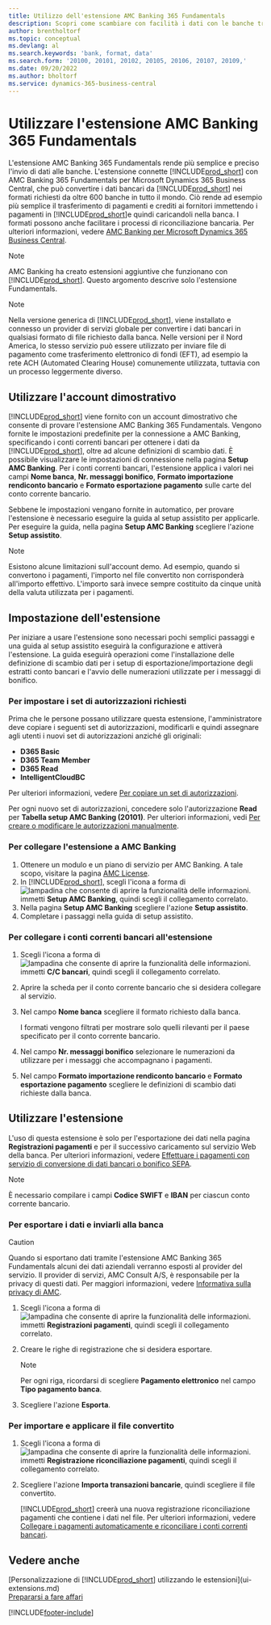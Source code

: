 ```yaml
---
title: Utilizzo dell'estensione AMC Banking 365 Fundamentals
description: Scopri come scambiare con facilità i dati con le banche trasformando i dati nel formato richiesto.
author: brentholtorf
ms.topic: conceptual
ms.devlang: al
ms.search.keywords: 'bank, format, data'
ms.search.form: '20100, 20101, 20102, 20105, 20106, 20107, 20109,'
ms.date: 09/20/2022
ms.author: bholtorf
ms.service: dynamics-365-business-central
---
```


# Utilizzare l'estensione AMC Banking 365 Fundamentals

L'estensione AMC Banking 365 Fundamentals rende più semplice e preciso l'invio di dati alle banche. L'estensione connette [!INCLUDE[prod_short](includes/prod_short.md)] con AMC Banking 365 Fundamentals per Microsoft Dynamics 365 Business Central, che può convertire i dati bancari da [!INCLUDE[prod_short](includes/prod_short.md)] nei formati richiesti da oltre 600 banche in tutto il mondo. Ciò rende ad esempio più semplice il trasferimento di pagamenti e crediti ai fornitori immettendo i pagamenti in [!INCLUDE[prod_short](includes/prod_short.md)]e quindi caricandoli nella banca. I formati possono anche facilitare i processi di riconciliazione bancaria. Per ulteriori informazioni, vedere [AMC Banking per Microsoft Dynamics 365 Business Central](https://www.amcbanking.com/bc-fundamentals/).

> [!NOTE]
> AMC Banking ha creato estensioni aggiuntive che funzionano con [!INCLUDE[prod_short](includes/prod_short.md)]. Questo argomento descrive solo l'estensione Fundamentals.

> [!NOTE]
> Nella versione generica di [!INCLUDE[prod_short](includes/prod_short.md)], viene installato e connesso un provider di servizi globale per convertire i dati bancari in qualsiasi formato di file richiesto dalla banca. Nelle versioni per il Nord America, lo stesso servizio può essere utilizzato per inviare file di pagamento come trasferimento elettronico di fondi (EFT), ad esempio la rete ACH (Automated Clearing House) comunemente utilizzata, tuttavia con un processo leggermente diverso.

## Utilizzare l'account dimostrativo

[!INCLUDE[prod_short](includes/prod_short.md)] viene fornito con un account dimostrativo che consente di provare l'estensione AMC Banking 365 Fundamentals. Vengono fornite le impostazioni predefinite per la connessione a AMC Banking, specificando i conti correnti bancari per ottenere i dati da [!INCLUDE[prod_short](includes/prod_short.md)], oltre ad alcune definizioni di scambio dati. È possibile visualizzare le impostazioni di connessione nella pagina **Setup AMC Banking**. Per i conti correnti bancari, l'estensione applica i valori nei campi **Nome banca**, **Nr. messaggi bonifico**, **Formato importazione rendiconto bancario** e **Formato esportazione pagamento** sulle carte del conto corrente bancario.

Sebbene le impostazioni vengano fornite in automatico, per provare l'estensione è necessario eseguire la guida al setup assistito per applicarle. Per eseguire la guida, nella pagina **Setup AMC Banking** scegliere l'azione **Setup assistito**.

> [!NOTE]
> Esistono alcune limitazioni sull'account demo. Ad esempio, quando si convertono i pagamenti, l'importo nel file convertito non corrisponderà all'importo effettivo. L'importo sarà invece sempre costituito da cinque unità della valuta utilizzata per i pagamenti.  

## Impostazione dell'estensione

Per iniziare a usare l'estensione sono necessari pochi semplici passaggi e una guida al setup assistito eseguirà la configurazione e attiverà l'estensione. La guida eseguirà operazioni come l'installazione delle definizione di scambio dati per i setup di esportazione/importazione degli estratti conto bancari e l'avvio delle numerazioni utilizzate per i messaggi di bonifico.  

### Per impostare i set di autorizzazioni richiesti

Prima che le persone possano utilizzare questa estensione, l'amministratore deve copiare i seguenti set di autorizzazioni, modificarli e quindi assegnare agli utenti i nuovi set di autorizzazioni anziché gli originali:

* **D365 Basic**
* **D365 Team Member**
* **D365 Read**
* **IntelligentCloudBC**

Per ulteriori informazioni, vedere [Per copiare un set di autorizzazioni](ui-define-granular-permissions.md#to-copy-a-permission-set).

Per ogni nuovo set di autorizzazioni, concedere solo l'autorizzazione **Read** per **Tabella setup AMC Banking (20101)**. Per ulteriori informazioni, vedi [Per creare o modificare le autorizzazioni manualmente](ui-define-granular-permissions.md#to-create-a-permission-set).

### Per collegare l'estensione a AMC Banking

1. Ottenere un modulo e un piano di servizio per AMC Banking. A tale scopo, visitare la pagina [AMC License](https://license.amcbanking.com/register).
2. In [!INCLUDE[prod_short](includes/prod_short.md)], scegli l'icona a forma di ![lampadina che consente di aprire la funzionalità delle informazioni.](media/ui-search/search_small.png "Informazioni sull'operazione che si desidera eseguire") immetti **Setup AMC Banking**, quindi scegli il collegamento correlato.  
3. Nella pagina **Setup AMC Banking** scegliere l'azione **Setup assistito**.
4. Completare i passaggi nella guida di setup assistito.

### Per collegare i conti correnti bancari all'estensione

1. Scegli l'icona a forma di ![lampadina che consente di aprire la funzionalità delle informazioni.](media/ui-search/search_small.png "Informazioni sull'operazione che si desidera eseguire") immetti **C/C bancari**, quindi scegli il collegamento correlato.
2. Aprire la scheda per il conto corrente bancario che si desidera collegare al servizio.
3. Nel campo **Nome banca** scegliere il formato richiesto dalla banca.  

   I formati vengono filtrati per mostrare solo quelli rilevanti per il paese specificato per il conto corrente bancario.
4. Nel campo **Nr. messaggi bonifico** selezionare le numerazioni da utilizzare per i messaggi che accompagnano i pagamenti.
5. Nel campo **Formato importazione rendiconto bancario** e **Formato esportazione pagamento** scegliere le definizioni di scambio dati richieste dalla banca.

## Utilizzare l'estensione

L'uso di questa estensione è solo per l'esportazione dei dati nella pagina **Registrazioni pagamenti** e per il successivo caricamento sul servizio Web della banca. Per ulteriori informazioni, vedere [Effettuare i pagamenti con servizio di conversione di dati bancari o bonifico SEPA](finance-make-payments-with-bank-data-conversion-service-or-sepa-credit-transfer.md).

> [!NOTE]
> È necessario compilare i campi **Codice SWIFT** e **IBAN** per ciascun conto corrente bancario.

### Per esportare i dati e inviarli alla banca

> [!CAUTION]  
> Quando si esportano dati tramite l'estensione AMC Banking 365 Fundamentals alcuni dei dati aziendali verranno esposti al provider del servizio. Il provider di servizi, AMC Consult A/S, è responsabile per la privacy di questi dati. Per maggiori informazioni, vedere [Informativa sulla privacy di AMC](https://go.microsoft.com/fwlink/?LinkId=510158).

1. Scegli l'icona a forma di ![lampadina che consente di aprire la funzionalità delle informazioni.](media/ui-search/search_small.png "Informazioni sull'operazione che si desidera eseguire") immetti **Registrazioni pagamenti**, quindi scegli il collegamento correlato.
2. Creare le righe di registrazione che si desidera esportare.  

   > [!NOTE]
   > Per ogni riga, ricordarsi di scegliere **Pagamento elettronico** nel campo **Tipo pagamento banca**.
3. Scegliere l'azione **Esporta**.

### Per importare e applicare il file convertito

1. Scegli l'icona a forma di ![lampadina che consente di aprire la funzionalità delle informazioni.](media/ui-search/search_small.png "Informazioni sull'operazione che si desidera eseguire") immetti **Registrazione riconciliazione pagamenti**, quindi scegli il collegamento correlato.
2. Scegliere l'azione **Importa transazioni bancarie**, quindi scegliere il file convertito.  

   [!INCLUDE[prod_short](includes/prod_short.md)] creerà una nuova registrazione riconciliazione pagamenti che contiene i dati nel file. Per ulteriori informazioni, vedere [Collegare i pagamenti automaticamente e riconciliare i conti correnti bancari](receivables-apply-payments-auto-reconcile-bank-accounts.md).

## Vedere anche

[Personalizzazione di [!INCLUDE[prod_short](includes/prod_short.md)] utilizzando le estensioni](ui-extensions.md)  
[Prepararsi a fare affari](ui-get-ready-business.md)  

[!INCLUDE[footer-include](includes/footer-banner.md)]
